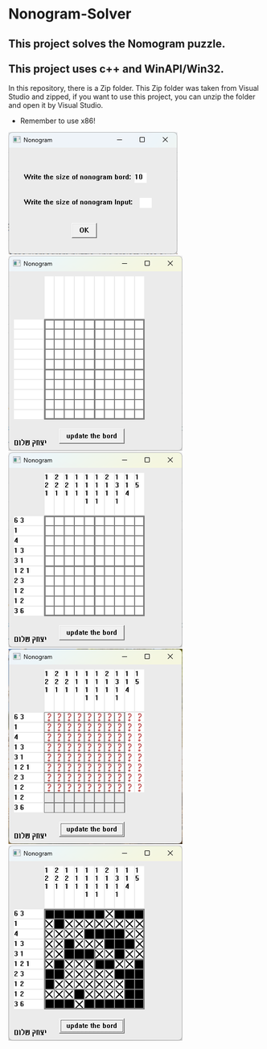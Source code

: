<h1>Nonogram-Solver</h1>
<h2>This project solves the Nomogram puzzle. </br></br>
This project uses c++ and WinAPI/Win32.</h2>

<p>In this repository, there is a Zip folder. This Zip folder was taken from Visual Studio and zipped, if you want to use this project, you can unzip the folder and open it by Visual Studio.

* Remember to use x86!<p>

<img src="nonogram 1.png"></img>
<img src="nonogram 2.png"></img>
<img src="nonogram 3.png"></img>
<img src="nonogram 4.png"></img>
<img src="nonogram 5.png"></img>
